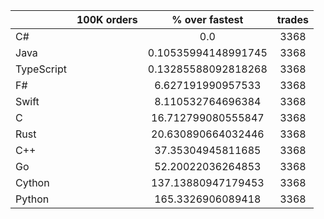 ||100K orders|% over fastest|trades|
-|:-:|:-:|:-:|
|C#||0.0|3368|
|Java||0.10535994148991745|3368|
|TypeScript||0.13285588092818268|3368|
|F#||6.627191990957533|3368|
|Swift||8.110532764696384|3368|
|C||16.712799080555847|3368|
|Rust||20.630890664032446|3368|
|C++||37.35304945811685|3368|
|Go||52.20022036264853|3368|
|Cython||137.13880947179453|3368|
|Python||165.3326906089418|3368|


